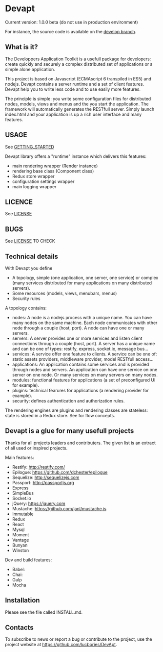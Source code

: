 
# Devapt

Current version: 1.0.0 beta (do not use in production environment)

For instance, the source code is available on the [develop branch](https://github.com/lucbories/devapt/tree/develop).


## What is it?

The Developpers Application Toolkit is a usefull package for developers:
create quickly and securely a complex distributed set of applications or a simple alone application. 

This project is based on Javascript (ECMAscript 6 transpiled in ES5) and nodejs.
Devapt contains a server runtime and a set of client features.
Devapt help you to write less code and to use easily more features.

The principle is simple: you write some configuration files for distributed nodes, models, views and menus and the you start the application.
The framework will automatically generates the RESTfull server.
Simply launch index.html and your application is up a rich user interface and many features.


## USAGE

See [GETTING_STARTED](https://github.com/lucbories/Devapt/tree/develop/docs/GETTING_STARTED.md)

Devapt library offers a "runtime" instance which delivers this features:
* main rendering wrapper (Render instance)
* rendering base class (Component class)
* Redux store wrapper
* configuration settings wrapper
* main logging wrapper


## LICENCE

See [LICENSE](https://github.com/lucbories/Devapt/tree/develop/LICENSE)


## BUGS

See [LICENSE](https://github.com/lucbories/Devapt/issues) TO CHECK


## Technical details

With Devapt you define 
* A topology, simple (one application, one server, one service) or complex (many services distributed for many applications on many distributed servers).
* Some resources (models, views, menubars, menus)
* Security rules

A topology contains:
* nodes: A node is a nodejs process with a unique name. You can have many nodes on the same machine.
Each node communicates with other node through a couple (host, port).
A node can have one or many servers.
* servers: A server provides one or more services and listen client connections through a couple (host, port).
A server has a unique name and can be one of types: restify, express, socket.io, message bus...
* services: A service offer one feature to clients. A service can be one of: static assets providers, middleware provider, model RESTfull access...
* applications: An application contains some services and is provided through nodes and servers.
An application can have one service on one server on one node.
Or many services on many servers on many nodes.
* modules: functional features for applications (a set of preconfigured UI for example).
* plugins: technical fearures for applications (a rendering provider for example).
* security: defines authentication and authorization rules.

The rendering engines are plugins and rendering classes are stateless: state is stored in a Redux store.
See []() for flow concepts.


## Devapt is a glue for many usefull projects
Thanks for all projects leaders and contributers.
The given list is an extract of all used or inspired projects.

Main features:
* Restify: http://restify.com/
* Epilogue: https://github.com/dchester/epilogue
* Sequelize: http://sequelizejs.com
* Passport: http://passportjs.org
* Express
* SimpleBus
* Socket.io
* jQuery: https://jquery.com
* Mustache: https://github.com/janl/mustache.js
* Immutable
* Redux
* React
* Mysql
* Moment
* Vantage
* Bunyan
* Winston

Dev and build features:
* Babel:
* Chai:
* Gulp
* Mocha



Installation
------------

Please see the file called INSTALL.md.


Contacts
--------

To subscribe to news or report a bug or contribute to the project, use the project website at https://github.com/lucbories/DevApt.
